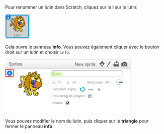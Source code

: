 Pour renommer un lutin dans Scratch, cliquez sur le **i** sur le lutin:

![capture d'écran](images/rename-info.png)

Cela ouvre le panneau **info**. Vous pouvez également cliquer avec le bouton droit sur un lutin et choisir `info`.

![capture d'écran](images/rename-change.png)

Vous pouvez modifier le nom du lutin, puis cliquer sur le **triangle** pour fermer le panneau **info**.